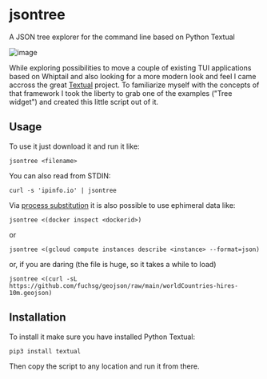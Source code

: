 # jsontree
A JSON tree explorer for the command line based on Python Textual

![image](https://user-images.githubusercontent.com/13031661/222457156-3c044249-a566-44fb-981a-bc211f70dd9b.png)

While exploring possibilities to move a couple of existing TUI applications based on Whiptail and also looking for a more modern look and feel I came accross the great [Textual](https://github.com/Textualize/textual) project. To familiarize myself with the concepts of that framework I took the liberty to grab one of the examples ("Tree widget") and created this little script out of it.

## Usage

To use it just download it and run it like:

```
jsontree <filename>
```

You can also read from STDIN:

```
curl -s 'ipinfo.io' | jsontree
```

Via [process substitution](https://www.gnu.org/software/bash/manual/html_node/Process-Substitution.html) it is also possible to use ephimeral data like:

```
jsontree <(docker inspect <dockerid>)
```
or
```
jsontree <(gcloud compute instances describe <instance> --format=json)
```
or, if you are daring (the file is huge, so it takes a while to load)
```
jsontree <(curl -sL https://github.com/fuchsg/geojson/raw/main/worldCountries-hires-10m.geojson)
```

## Installation

To install it make sure you have installed Python Textual:
```
pip3 install textual
```
Then copy the script to any location and run it from there.
